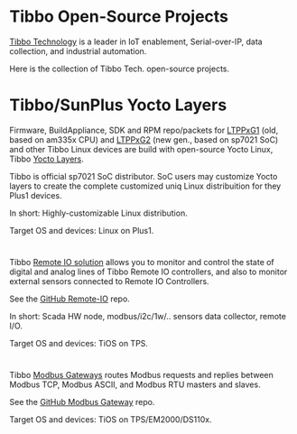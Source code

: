 # Tibbo Open-Source Projects

[Tibbo Technology](http://tibbo.com/) is a leader in IoT enablement, 
Serial-over-IP, data collection, and industrial automation.

Here is the collection of Tibbo Tech. open-source projects.

# Tibbo/SunPlus Yocto Layers

Firmware, BuildAppliance, SDK and RPM repo/packets for
[LTPPxG1](https://tibbo.com/store/tps/ltpp3.html) (old, based on am335x CPU) and 
[LTPPxG2](https://tibbo.com/store/plus1.html) (new gen., based on sp7021 SoC)
and other Tibbo Linux devices are build with open-source Yocto Linux,
Tibbo [Yocto Layers](https://github.com/tibbotech/yocto_layers).

Tibbo is official sp7021 SoC distributor. SoC users may customize Yocto layers
to create the complete customized uniq Linux distribuition for they
Plus1 devices.

In short: Highly-customizable Linux distribution.

Target OS and devices: Linux on Plus1.

# <Remote IO>

Tibbo [Remote IO solution](https://tibbo.com/remote-io.html) allows you to 
monitor and control the state of digital and analog lines of Tibbo Remote IO 
controllers, and also to monitor external sensors connected to Remote IO 
Controllers.

See the [GitHub Remote-IO](https://github.com/tibbotech/Remote-IO) repo.

In short: Scada HW node, modbus/i2c/1w/.. sensors data collector, remote I/O.

Target OS and devices: TiOS on TPS.


# <Modbus Gateway>

Tibbo [Modbus Gateways](https://tibbo.com/modbus-gateways.html) 
routes Modbus requests and replies between Modbus TCP, Modbus ASCII, and 
Modbus RTU masters and slaves.

See the [GitHub Modbus Gateway](https://github.com/tibbotech/Modbus-Gateway) repo.

Target OS and devices: TiOS on TPS/EM2000/DS110x.

